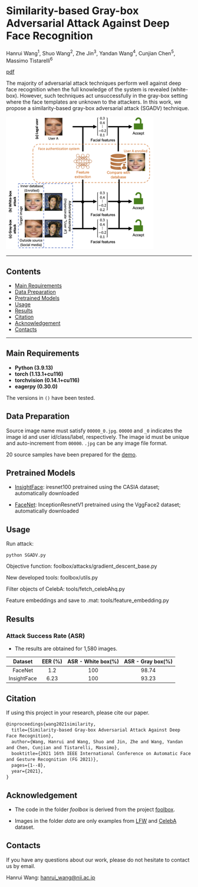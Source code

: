 # Similarity-based Gray-box Adversarial Attack Against Deep Face Recognition

Hanrui Wang<sup>1</sup>, Shuo Wang<sup>2</sup>, Zhe Jin<sup>3</sup>, Yandan Wang<sup>4</sup>, Cunjian Chen<sup>5</sup>, Massimo Tistarelli<sup>6</sup>

[pdf](https://arxiv.org/pdf/2201.04011)

The majority of adversarial attack techniques perform well against deep face recognition when the full knowledge of the system is revealed (white-box). However, such techniques act unsuccessfully in the gray-box setting where the face templates are unknown to the attackers. In this work, we propose a similarity-based gray-box adversarial attack (SGADV) technique.

<img src="figures/scenario.png" alt="scenario" style="width:400px;"/>

****
## Contents
* [Main Requirements](#Main-Requirements)
* [Data Preparation](#Data-Preparation)
* [Pretrained Models](#Pretrained-Models)
* [Usage](#Usage)
* [Results](#Results)
* [Citation](#Citation)
* [Acknowledgement](#Acknowledgement)
* [Contacts](#Contacts)
****

## Main Requirements

  * **Python (3.9.13)**
  * **torch (1.13.1+cu116)**
  * **torchvision (0.14.1+cu116)**
  * **eagerpy (0.30.0)**
  
  The versions in `()` have been tested.

## Data Preparation

Source image name must satisfy `00000_0.jpg`. `00000` and `_0` indicates the image id and user id/class/label, respectively. The image id must be unique and auto-increment from `00000`. `.jpg` can be any image file format.

20 source samples have been prepared for the [demo](#Usage).

## Pretrained Models

* [InsightFace](https://github.com/deepinsight/insightface): iresnet100 pretrained using the CASIA dataset; automatically downloaded

* [FaceNet](https://github.com/timesler/facenet-pytorch): InceptionResnetV1 pretrained using the VggFace2 dataset; automatically downloaded

## Usage
Run attack:

```
python SGADV.py
```

Objective function: foolbox/attacks/gradient_descent_base.py

New developed tools: foolbox/utils.py

Filter objects of CelebA: tools/fetch_celebAhq.py

Feature embeddings and save to .mat: tools/feature_embedding.py


## Results

### Attack Success Rate (ASR)
* The results are obtained for 1,580 images.

| Dataset | EER (%) | ASR - White box(%) | ASR - Gray box(%) |
|:---:|:----:|:-----:|:-----:|
| FaceNet | 1.2 | 100 | 98.74 |
| InsightFace | 6.23 | 100 | 93.23 |

## Citation
If using this project in your research, please cite our paper.
```
@inproceedings{wang2021similarity,
  title={Similarity-based Gray-box Adversarial Attack Against Deep Face Recognition},
  author={Wang, Hanrui and Wang, Shuo and Jin, Zhe and Wang, Yandan and Chen, Cunjian and Tistarelli, Massimo},
  booktitle={2021 16th IEEE International Conference on Automatic Face and Gesture Recognition (FG 2021)},
  pages={1--8},
  year={2021},
}
```

## Acknowledgement
* The code in the folder *foolbox* is derived from the project [foolbox](https://github.com/bethgelab/foolbox).

* Images in the folder *data* are only examples from [LFW](http://vis-www.cs.umass.edu/lfw/) and [CelebA](https://mmlab.ie.cuhk.edu.hk/projects/CelebA.html) dataset.

## Contacts
If you have any questions about our work, please do not hesitate to contact us by email.

Hanrui Wang: hanrui_wang@nii.ac.jp
